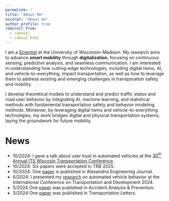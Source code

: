 ```yaml
---
permalink: /
title: "About Me"
excerpt: "About me"
author_profile: true
redirect_from: 
  - /about/
  - /about.html
---
```


I am a [Scientist](https://directory.engr.wisc.edu/cee/Staff/Li_Pei/) at the University of Wisconsin-Madison. My research aims to advance **smart mobility** through **digitalization**, focusing on continuous sensing, predictive analysis, and seamless communication. I am interested in understanding how cutting-edge technologies, including digital twins, AI, and vehicle-to-everything, impact transportation, as well as how to leverage them to address existing and emerging challenges in transporation safety and mobility.

I develop theoretical models to understand and predict traffic status and road user behavior by integrating AI, machine learning, and statistical methods with fundamental transportation safety and behavior modeling methods. Moreover, by leveraging digital twins and vehicle-to-everything technoligies, my work bridges digital and physical transportation systems, laying the groundwork for future mobility.

<!-- My CV is available from [here](https://peili-sandman.github.io/files/cv_pei.pdf). -->


<!---
I received my PhD degree in Transportation Engineering under the supervision of [Dr. Mohamed Abdel-Aty](https://www.cece.ucf.edu/aty/). I received my master degree in communication and transportation engineering and bachelor degree in logistics engineering from Tongji University in 2015 and 2018, respectively.
'''
--->


News
===
- 10/2024: I gave a talk about user trust in automated vehicles at the [30<sup>th</sup> Annual ITS Wiscosin Transportation Conference](https://itswisconsin.org/2024-its-conference/).
- 10/2024: Six papers were accepted in TRB 2025.
- 10/2024: One [paper](https://doi.org/10.1016/j.aej.2024.09.092) is published in Alexandria Engineering Journal.
- 6/2024: I presented my [research](https://doi.org/10.1061/9780784485514.049) on automated vehicle behavior at the International Conference on Transportation and Development 2024.
- 5/2024 One [paper](https://doi.org/10.1016/j.aap.2024.107605) was published in Accident Analysis & Prevention.
- 3/2024 One [paper](https://doi.org/10.1080/19427867.2024.2335084) was published in Transportation Letters.

<script type="text/javascript" id="clustrmaps" src="//clustrmaps.com/map_v2.js?d=K6BZH5UjZhUNb3GovbJmBXk2OEmeuOHBxo9_4xHdTAQ&cl=ffffff&w=a"></script>